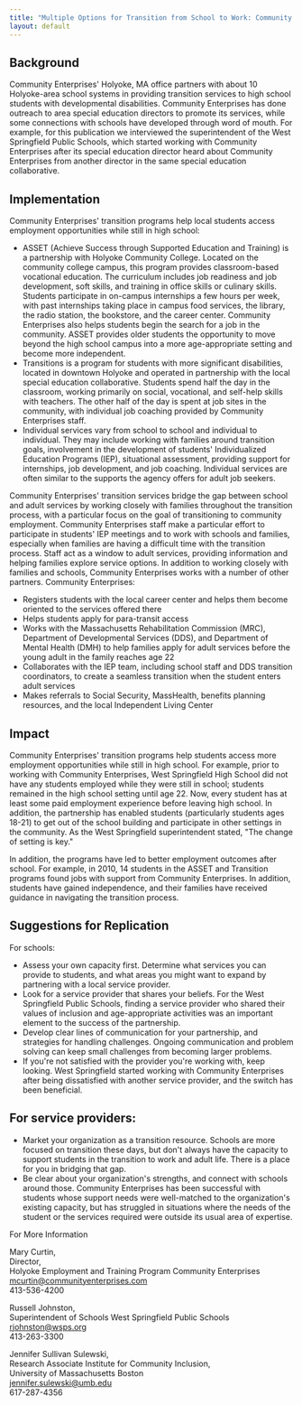 ```yaml
--- 
title: "Multiple Options for Transition from School to Work: Community Enterprises, Holyoke, MA" 
layout: default
--- 
```


## Background 

Community Enterprises' Holyoke, MA office partners with about 10 Holyoke-area school systems in providing transition services to high school students with developmental disabilities. Community Enterprises has done outreach to area special education directors to promote its services, while some connections with schools have developed through word of mouth. For example, for this publication we interviewed the superintendent of the West Springfield Public Schools, which started working with Community Enterprises after its special education director heard about Community Enterprises from another director in the same special education collaborative.

## Implementation

Community Enterprises' transition programs help local students access employment opportunities while still in high school:

- ASSET (Achieve Success through Supported Education and Training) is a partnership with Holyoke Community College. Located on the community college campus, this program provides classroom-based vocational education. The curriculum includes job readiness and job development, soft skills, and training in office skills or culinary skills. Students participate in on-campus internships a few hours per week, with past internships taking place in campus food services, the library, the radio station, the bookstore, and the career center. Community Enterprises also helps students begin the search for a job in the community. ASSET provides older students the opportunity to move beyond the high school campus into a more age-appropriate setting and become more independent.
- Transitions is a program for students with more significant disabilities, located in downtown Holyoke and operated in partnership with the local special education collaborative. Students spend half the day in the classroom, working primarily on social, vocational, and self-help skills with teachers. The other half of the day is spent at job sites in the community, with individual job coaching provided by Community Enterprises staff.
- Individual services vary from school to school and individual to individual. They may include working with families around transition goals, involvement in the development of students' Individualized Education Programs (IEP), situational assessment, providing support for internships, job development, and job coaching. Individual services are often similar to the supports the agency offers for adult job seekers.

Community Enterprises' transition services bridge the gap between school and adult services by working closely with families throughout the transition process, with a particular focus on the goal of transitioning to community employment. Community Enterprises staff make a particular effort to participate in students' IEP meetings and to work with schools and families, especially when families are having a difficult time with the transition process. Staff act as a window to adult services, providing information and helping families explore service options. In addition to working closely with families and schools, Community Enterprises works with a number of other partners. Community Enterprises:

- Registers students with the local career center and helps them become oriented to the services offered there
- Helps students apply for para-transit access
- Works with the Massachusetts Rehabilitation Commission (MRC), Department of Developmental Services (DDS), and Department of Mental Health (DMH) to help families apply for adult services before the young adult in the family reaches age 22
- Collaborates with the IEP team, including school staff and DDS transition coordinators, to create a seamless transition when the student enters adult services
- Makes referrals to Social Security, MassHealth, benefits planning resources, and the local Independent Living Center

## Impact

Community Enterprises' transition programs help students access more employment opportunities while still in high school. For example, prior to working with Community Enterprises, West Springfield High School did not have any students employed while they were still in school; students remained in the high school setting until age 22. Now, every student has at least some paid employment experience before leaving high school. In addition, the partnership has enabled students (particularly students ages 18-21) to get out of the school building and participate in other settings in the community. As the West Springfield superintendent stated, "The change of setting is key."


In addition, the programs have led to better employment outcomes after school. For example, in 2010, 14 students in the ASSET and Transition programs found jobs with support from Community Enterprises. In addition, students have gained independence, and their families have received guidance in navigating the transition process.

## Suggestions for Replication

For schools:

- Assess your own capacity first. Determine what services you can provide to students, and what areas you might want to expand by partnering with a local service provider.
- Look for a service provider that shares your beliefs. For the West Springfield Public Schools, finding a service provider who shared their values of inclusion and age-appropriate activities was an important element to the success of the partnership.
- Develop clear lines of communication for your partnership, and strategies for handling challenges. Ongoing communication and problem solving can keep small challenges from becoming larger problems.
- If you're not satisfied with the provider you're working with, keep looking. West Springfield started working with Community Enterprises after being dissatisfied with another service provider, and the switch has been beneficial.

## For service providers:

- Market your organization as a transition resource. Schools are more focused on transition these days, but don't always have the capacity to support students in the transition to work and adult life. There is a place for you in bridging that gap.
- Be clear about your organization's strengths, and connect with schools around those. Community Enterprises has been successful with students whose support needs were well-matched to the organization's existing capacity, but has struggled in situations where the needs of the student or the services required were outside its usual area of expertise.

For More Information

Mary Curtin,   
Director,  
Holyoke Employment and Training Program Community Enterprises  
mcurtin@communityenterprises.com  
413-536-4200

Russell Johnston,  
Superintendent of Schools West Springfield Public Schools  
rjohnston@wsps.org  
413-263-3300

Jennifer Sullivan Sulewski,  
Research Associate Institute for Community Inclusion,  
University of Massachusetts Boston  
jennifer.sulewski@umb.edu  
617-287-4356
